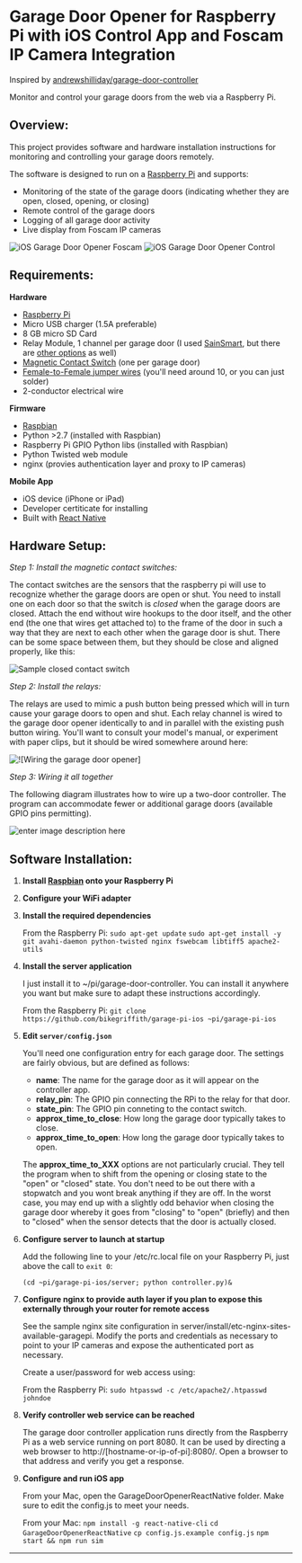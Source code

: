 Garage Door Opener for Raspberry Pi with iOS Control App and Foscam IP Camera Integration
=========================================================================================

Inspired by [andrewshilliday/garage-door-controller](https://github.com/andrewshilliday/garage-door-controller)

Monitor and control your garage doors from the web via a Raspberry Pi.

Overview:
---------

This project provides software and hardware installation instructions for monitoring and controlling your garage doors remotely.

The software is designed to run on a [Raspberry Pi](www.raspberrypi.org) and supports:
* Monitoring of the state of the garage doors (indicating whether they are open, closed, opening, or closing)
* Remote control of the garage doors
* Logging of all garage door activity
* Live display from Foscam IP cameras


![iOS Garage Door Opener Foscam][6]
![iOS Garage Door Opener Control][7]

Requirements:
-------------

**Hardware**

* [Raspberry Pi](http://www.raspberrypi.org)
* Micro USB charger (1.5A preferable)
* 8 GB micro SD Card
* Relay Module, 1 channel per garage door (I used [SainSmart](http://amzn.com/B0057OC6D8 ), but there are [other options](http://amzn.com/B00DIMGFHY) as well)
* [Magnetic Contact Switch](http://amzn.com/B006VK6YLC) (one per garage door)
* [Female-to-Female jumper wires](http://amzn.com/B007XPSVMY) (you'll need around 10, or you can just solder)
* 2-conductor electrical wire

**Firmware**

* [Raspbian](http://www.raspbian.org/)
* Python >2.7 (installed with Raspbian)
* Raspberry Pi GPIO Python libs (installed with Raspbian)
* Python Twisted web module
* nginx (provies authentication layer and proxy to IP cameras)

**Mobile App**

* iOS device (iPhone or iPad)
* Developer certiticate for installing
* Built with [React Native](https://facebook.github.io/react-native/)

Hardware Setup:
------

*Step 1: Install the magnetic contact switches:*

The contact switches are the sensors that the raspberry pi will use to recognize whether the garage doors are open or shut.
You need to install one on each door so that the switch is *closed* when the garage doors are closed.
Attach the end without wire hookups to the door itself, and the other end (the one that wires get attached to) to the frame of the
door in such a way that they are next to each other when the garage door is shut.
There can be some space between them, but they should be close and aligned properly, like this:

![Sample closed contact switch][3]

*Step 2: Install the relays:*

The relays are used to mimic a push button being pressed which will in turn cause your garage doors to open and shut.
Each relay channel is wired to the garage door opener identically to and in parallel with the existing push button wiring.
You'll want to consult your model's manual, or experiment with paper clips, but it should be wired somewhere around here:

![!\[Wiring the garage door opener\]][4]
    
*Step 3: Wiring it all together*

The following diagram illustrates how to wire up a two-door controller.  The program can accommodate fewer or additional garage doors (available GPIO pins permitting).

![enter image description here][5]

Software Installation:
-----

1. **Install [Raspbian](http://www.raspbian.org/) onto your Raspberry Pi**

2. **Configure your WiFi adapter**

3. **Install the required dependencies**

    From the Raspberry Pi:
    `sudo apt-get update`
    `sudo apt-get install -y git avahi-daemon python-twisted nginx fswebcam libtiff5 apache2-utils`
    
4. **Install the server application**
        
    I just install it to ~/pi/garage-door-controller.  You can install it anywhere you want but make sure to adapt these instructions accordingly.
    
    From the Raspberry Pi:
    `git clone https://github.com/bikegriffith/garage-pi-ios ~pi/garage-pi-ios`
    
5.  **Edit `server/config.json`**
    
    You'll need one configuration entry for each garage door.  The settings are fairly obvious, but are defined as follows:
    - **name**: The name for the garage door as it will appear on the controller app.
    - **relay_pin**: The GPIO pin connecting the RPi to the relay for that door.
    - **state_pin**: The GPIO pin conneting to the contact switch.
    - **approx_time_to_close**: How long the garage door typically takes to close.
    - **approx_time_to_open**: How long the garage door typically takes to open.

    The **approx_time_to_XXX** options are not particularly crucial.  They tell the program when to shift from the opening or closing state to the "open" or "closed" state.  You don't need to be out there with a stopwatch and you wont break anything if they are off.  In the worst case, you may end up with a slightly odd behavior when closing the garage door whereby it goes from "closing" to "open" (briefly) and then to "closed" when the sensor detects that the door is actually closed.

        
6.  **Configure server to launch at startup**

    Add the following line to your /etc/rc.local file on your Raspberry Pi,
    just above the call to `exit 0`:

    `(cd ~pi/garage-pi-ios/server; python controller.py)&`

7.  **Configure nginx to provide auth layer if you plan to expose this externally through your router for remote access**

    See the sample nginx site configuration in server/install/etc-nginx-sites-available-garagepi.
    Modify the ports and credentials as necessary to point to your IP cameras and expose the
    authenticated port as necessary.

    Create a user/password for web access using:

    From the Raspberry Pi:
    `sudo htpasswd -c /etc/apache2/.htpasswd johndoe`

8. **Verify controller web service can be reached**

    The garage door controller application runs directly from the Raspberry Pi as a web service running on port 8080.
    It can be used by directing a web browser to http://[hostname-or-ip-of-pi]:8080/.
    Open a browser to that address and verify you get a response.

9. **Configure and run iOS app**

    From your Mac, open the GarageDoorOpenerReactNative folder.  Make sure to edit the config.js to
    meet your needs.

    From your Mac:
    `npm install -g react-native-cli`
    `cd GarageDoorOpenerReactNative`
    `cp config.js.example config.js`
    `npm start && npm run sim`
    

-----------

  [1]: http://i.imgur.com/rDx9YIt.png
  [2]: http://i.imgur.com/bfjx9oy.png
  [3]: http://i.imgur.com/vPHx7kF.png
  [4]: http://i.imgur.com/AkNl6FI.jpg
  [5]: http://i.imgur.com/48bpyG0.png
  [6]: http://i.imgur.com/SfGA2Hz.jpg
  [7]: http://i.imgur.com/lA2rG6s.png
  
